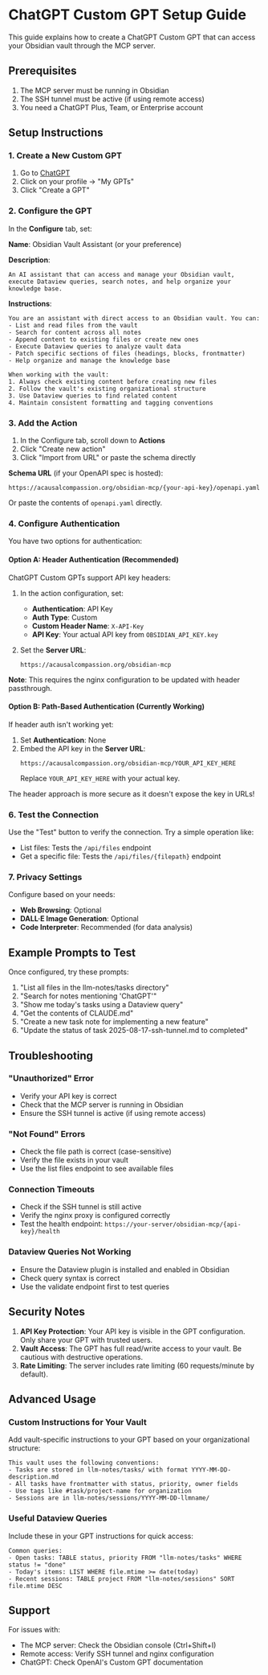 # ChatGPT Custom GPT Setup Guide

This guide explains how to create a ChatGPT Custom GPT that can access your Obsidian vault through the MCP server.

## Prerequisites

1. The MCP server must be running in Obsidian
2. The SSH tunnel must be active (if using remote access)
3. You need a ChatGPT Plus, Team, or Enterprise account

## Setup Instructions

### 1. Create a New Custom GPT

1. Go to [ChatGPT](https://chat.openai.com)
2. Click on your profile → "My GPTs"
3. Click "Create a GPT"

### 2. Configure the GPT

In the **Configure** tab, set:

**Name**: Obsidian Vault Assistant (or your preference)

**Description**: 
```
An AI assistant that can access and manage your Obsidian vault, execute Dataview queries, search notes, and help organize your knowledge base.
```

**Instructions**:
```
You are an assistant with direct access to an Obsidian vault. You can:
- List and read files from the vault
- Search for content across all notes
- Append content to existing files or create new ones
- Execute Dataview queries to analyze vault data
- Patch specific sections of files (headings, blocks, frontmatter)
- Help organize and manage the knowledge base

When working with the vault:
1. Always check existing content before creating new files
2. Follow the vault's existing organizational structure
3. Use Dataview queries to find related content
4. Maintain consistent formatting and tagging conventions
```

### 3. Add the Action

1. In the Configure tab, scroll down to **Actions**
2. Click "Create new action"
3. Click "Import from URL" or paste the schema directly

**Schema URL** (if your OpenAPI spec is hosted):
```
https://acausalcompassion.org/obsidian-mcp/{your-api-key}/openapi.yaml
```

Or paste the contents of `openapi.yaml` directly.

### 4. Configure Authentication

You have two options for authentication:

#### Option A: Header Authentication (Recommended)
ChatGPT Custom GPTs support API key headers:

1. In the action configuration, set:
   - **Authentication**: API Key  
   - **Auth Type**: Custom
   - **Custom Header Name**: `X-API-Key`
   - **API Key**: Your actual API key from `OBSIDIAN_API_KEY.key`

2. Set the **Server URL**:
   ```
   https://acausalcompassion.org/obsidian-mcp
   ```

**Note**: This requires the nginx configuration to be updated with header passthrough.

#### Option B: Path-Based Authentication (Currently Working)
If header auth isn't working yet:

1. Set **Authentication**: None
2. Embed the API key in the **Server URL**:
   ```
   https://acausalcompassion.org/obsidian-mcp/YOUR_API_KEY_HERE
   ```
   Replace `YOUR_API_KEY_HERE` with your actual key.

The header approach is more secure as it doesn't expose the key in URLs!

### 6. Test the Connection

Use the "Test" button to verify the connection. Try a simple operation like:
- List files: Tests the `/api/files` endpoint
- Get a specific file: Tests the `/api/files/{filepath}` endpoint

### 7. Privacy Settings

Configure based on your needs:
- **Web Browsing**: Optional
- **DALL·E Image Generation**: Optional
- **Code Interpreter**: Recommended (for data analysis)

## Example Prompts to Test

Once configured, try these prompts:

1. "List all files in the llm-notes/tasks directory"
2. "Search for notes mentioning 'ChatGPT'"
3. "Show me today's tasks using a Dataview query"
4. "Get the contents of CLAUDE.md"
5. "Create a new task note for implementing a new feature"
6. "Update the status of task 2025-08-17-ssh-tunnel.md to completed"

## Troubleshooting

### "Unauthorized" Error
- Verify your API key is correct
- Check that the MCP server is running in Obsidian
- Ensure the SSH tunnel is active (if using remote access)

### "Not Found" Errors
- Check the file path is correct (case-sensitive)
- Verify the file exists in your vault
- Use the list files endpoint to see available files

### Connection Timeouts
- Check if the SSH tunnel is still active
- Verify the nginx proxy is configured correctly
- Test the health endpoint: `https://your-server/obsidian-mcp/{api-key}/health`

### Dataview Queries Not Working
- Ensure the Dataview plugin is installed and enabled in Obsidian
- Check query syntax is correct
- Use the validate endpoint first to test queries

## Security Notes

1. **API Key Protection**: Your API key is visible in the GPT configuration. Only share your GPT with trusted users.
2. **Vault Access**: The GPT has full read/write access to your vault. Be cautious with destructive operations.
3. **Rate Limiting**: The server includes rate limiting (60 requests/minute by default).

## Advanced Usage

### Custom Instructions for Your Vault

Add vault-specific instructions to your GPT based on your organizational structure:

```
This vault uses the following conventions:
- Tasks are stored in llm-notes/tasks/ with format YYYY-MM-DD-description.md
- All tasks have frontmatter with status, priority, owner fields
- Use tags like #task/project-name for organization
- Sessions are in llm-notes/sessions/YYYY-MM-DD-llmname/
```

### Useful Dataview Queries

Include these in your GPT instructions for quick access:

```
Common queries:
- Open tasks: TABLE status, priority FROM "llm-notes/tasks" WHERE status != "done"
- Today's items: LIST WHERE file.mtime >= date(today)
- Recent sessions: TABLE project FROM "llm-notes/sessions" SORT file.mtime DESC
```

## Support

For issues with:
- The MCP server: Check the Obsidian console (Ctrl+Shift+I)
- Remote access: Verify SSH tunnel and nginx configuration
- ChatGPT: Check OpenAI's Custom GPT documentation